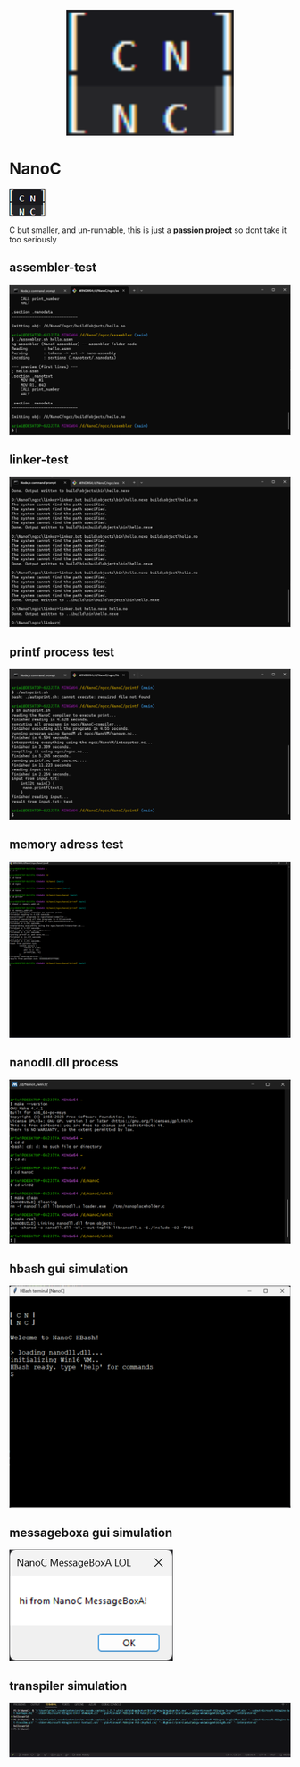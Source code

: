 <p align="center">
  <img src="logo.png" alt="NanoC logo" width="300">
</p>

# NanoC

![NanoC-logo](logo.png)

C but smaller, and un-runnable, this is just a **passion project** so dont take it too seriously

## assembler-test

![Assembler Demo](AssemblerDemo.png)

## linker-test

![Linker Demo](LinkerDemo.png)

## printf process test

![Printf-Process demo](PrintfProcess.png)

## memory adress test

![Memory-Addr demo](Address.png)

## nanodll.dll process

![NanoDLL-process demo](NanoDLLProcess.png)

## hbash gui simulation

![HBash-GUI simulation](HBashGUI.png)

## messageboxa gui simulation

![MessageBoxA-box simulation](MessageBoxA.png)

## transpiler simulation

![Transpiler Result](TranspilerResult.png)
